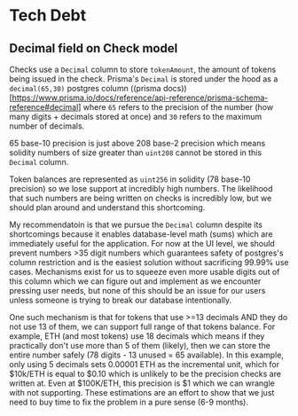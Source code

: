 # Tech Debt

## Decimal field on Check model

Checks use a `Decimal` column to store `tokenAmount`, the amount of tokens being issued in the check.
Prisma's `Decimal` is stored under the hood as a `decimal(65,30)` postgres column ((prisma docs))[https://www.prisma.io/docs/reference/api-reference/prisma-schema-reference#decimal] where `65` refers to the precision of the number (how many digits + decimals stored at once) and `30` refers to the maximum number of decimals.

65 base-10 precision is just above 208 base-2 precision which means solidity numbers of size greater than `uint208` cannot be stored in this `Decimal` column.

Token balances are represented as `uint256` in solidity (78 base-10 precision) so we lose support at incredibly high numbers. The likelihood that such numbers are being written on checks is incredibly low, but we should plan around and understand this shortcoming.

My recommendatoin is that we pursue the `Decimal` column despite its shortcomings because it enables database-level math (sums) which are immediately useful for the application. For now at the UI level, we should prevent numbers >35 digit numbers which guarantees safety of postgres's column restriction and is the easiest solution without sacrificing 99.99% use cases. Mechanisms exist for us to squeeze even more usable digits out of this column which we can figure out and implement as we encounter pressing user needs, but none of this should be an issue for our users unless someone is trying to break our database intentionally.

One such mechanism is that for tokens that use >=13 decimals AND they do not use 13 of them, we can support full range of that tokens balance. For example, ETH (and most tokens) use 18 decimals which means if they practically don't use more than 5 of them (likely), then we can store the entire number safely (78 digits - 13 unused = 65 available). In this example, only using 5 decimals sets 0.00001 ETH as the incremental unit, which for $10k/ETH is equal to $0.10 which is unlikely to be the precision checks are written at. Even at $100K/ETH, this precision is $1 which we can wrangle with not supporting. These estimations are an effort to show that we just need to buy time to fix the problem in a pure sense (6-9 months).

